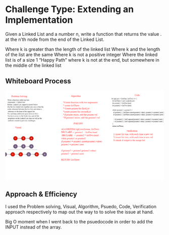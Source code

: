 # Challenge Type: Extending an Implementation


Given a Linked List and a number n, 
write a function that returns the value .
at the n’th node from the end of the Linked List.

Where k is greater than the length of the linked list
Where k and the length of the list are the same
Where k is not a positive integer
Where the linked list is of a size 1
“Happy Path” where k is not at the end, but somewhere in the middle of the linked list


## Whiteboard Process
![zipList](zipList.png "Reverse")


## Approach & Efficiency
I used the Problem solving, Visual, Algorithm, Psuedo, Code, Verification approach respectively to map out the way to to solve the issue at hand.

Big O moment when I went back to the psuedocode in order to add the 
INPUT instead of the array.